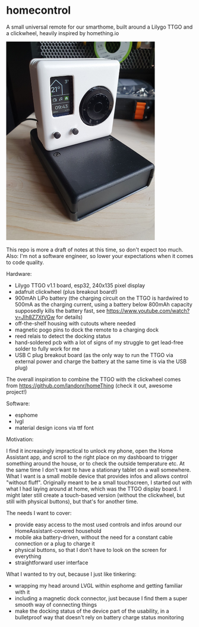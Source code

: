 # homecontrol
A small universal remote for our smarthome, built around a Lilygo TTGO and a clickwheel, heavily inspired by homething.io

<img src="photos/20241120_094311_resized.jpg" width="400" title="photo of the assembled remote control on top of the charging dock" alt="photo of the assembled remote control on top of the charging dock"/>



This repo is more a draft of notes at this time, so don't expect too much. Also: I'm not a software engineer, so lower your expectations when it comes to code quality.

Hardware:
- Lilygo TTGO v1.1 board, esp32, 240x135 pixel display
- adafruit clickwheel (plus breakout board!)
- 900mAh LiPo battery (the charging circuit on the TTGO is hardwired to 500mA as the charging current, using a battery below 800mAh capacity supposedly kills the battery fast, see https://www.youtube.com/watch?v=JIh8Z7XtVGw for details)
- off-the-shelf housing with cutouts where needed
- magnetic pogo pins to dock the remote to a charging dock
- reed relais to detect the docking status
- hand-soldered pcb with a lot of signs of my struggle to get lead-free solder to fully work for me
- USB C plug breakout board (as the only way to run the TTGO via external power and charge the battery at the same time is via the USB plug)

The overall inspiration to combine the TTGO with the clickwheel comes from https://github.com/landonr/homeThing (check it out, awesome project!)

Software:
- esphome
- lvgl
- material design icons via ttf font

Motivation:

I find it increasingly impractical to unlock my phone, open the Home Assistant app, and scroll to the right place on my dashboard to trigger something around the house, or to check the outside temperature etc. At the same time I don't want to have a stationary tablet on a wall somewhere. What I want is a small mobile device that provides infos and allows control "without fluff". Originally meant to be a small touchscreen, I started out with what I had laying around at home, which was the TTGO display board. I might later still create a touch-based version (without the clickwheel, but still with physical buttons), but that's for another time. 

The needs I want to cover:
- provide easy access to the most used controls and infos around our HomeAssistant-covered household
- mobile aka battery-driven, without the need for a constant cable connection or a plug to charge it
- physical buttons, so that I don't have to look on the screen for everything
- straightforward user interface

What I wanted to try out, because I just like tinkering:
- wrapping my head around LVGL within esphome and getting familiar with it
- including a magnetic dock connector, just because I find them a super smooth way of connecting things
- make the docking status of the device part of the usability, in a bulletproof way that doesn't rely on battery charge status monitoring

